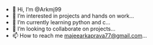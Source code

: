 - 👋 Hi, I’m @Arkmj99
- 👀 I’m interested in projects and hands on work...
- 🌱 I’m currently learning python and c...
- 💞️ I’m looking to collaborate on projects...
- 📫 How to reach me majeearkaprava77@gmail.com...

<!---
Arkmj99/Arkmj99 is a ✨ special ✨ repository because its `README.md` (this file) appears on your GitHub profile.
You can click the Preview link to take a look at your changes.
--->
